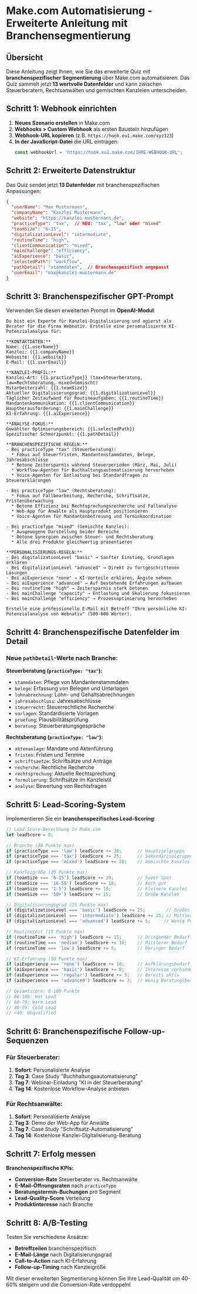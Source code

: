 # Make.com Automatisierung - Erweiterte Anleitung mit Branchensegmentierung

## Übersicht

Diese Anleitung zeigt Ihnen, wie Sie das erweiterte Quiz mit **branchenspezifischer Segmentierung** über Make.com automatisieren. Das Quiz sammelt jetzt **13 wertvolle Datenfelder** und kann zwischen Steuerberatern, Rechtsanwälten und gemischten Kanzleien unterscheiden.

## Schritt 1: Webhook einrichten

1. **Neues Szenario erstellen** in Make.com
2. **Webhooks > Custom Webhook** als ersten Baustein hinzufügen
3. **Webhook-URL kopieren** (z.B. `https://hook.eu1.make.com/xyz123`)
4. **In der JavaScript-Datei** die URL eintragen:
   ```javascript
   const webhookUrl = 'https://hook.eu1.make.com/IHRE-WEBHOOK-URL';
   ```

## Schritt 2: Erweiterte Datenstruktur

Das Quiz sendet jetzt **13 Datenfelder** mit branchenspezifischen Anpassungen:

```json
{
  "userName": "Max Mustermann",
  "companyName": "Kanzlei Mustermann",
  "website": "https://kanzlei-mustermann.de",
  "practiceType": "tax",  // NEU: "tax", "law" oder "mixed"
  "teamSize": "6-15",
  "digitalizationLevel": "intermediate",
  "routineTime": "high",
  "clientCommunication": "mixed",
  "mainChallenge": "efficiency",
  "aiExperience": "basic",
  "selectedPath": "workflow",
  "pathDetail": "stammdaten",  // Branchenspezifisch angepasst
  "userEmail": "max@kanzlei-mustermann.de"
}
```

## Schritt 3: Branchenspezifischer GPT-Prompt

Verwenden Sie diesen erweiterten Prompt im **OpenAI-Modul**:

```
Du bist ein Experte für Kanzlei-Digitalisierung und agierst als Berater für die Firma Webnativ. Erstelle eine personalisierte KI-Potenzialanalyse für:

**KONTAKTDATEN:**
Name: {{1.userName}}
Kanzlei: {{1.companyName}}
Webseite: {{1.website}}
E-Mail: {{1.userEmail}}

**KANZLEI-PROFIL:**
Kanzlei-Art: {{1.practiceType}} (tax=Steuerberatung, law=Rechtsberatung, mixed=Gemischt)
Mitarbeiterzahl: {{1.teamSize}}
Aktueller Digitalisierungsgrad: {{1.digitalizationLevel}}
Täglicher Zeitaufwand für Routineaufgaben: {{1.routineTime}}
Mandantenkommunikation: {{1.clientCommunication}}
Hauptherausforderung: {{1.mainChallenge}}
KI-Erfahrung: {{1.aiExperience}}

**ANALYSE-FOKUS:**
Gewählter Optimierungsbereich: {{1.selectedPath}}
Spezifischer Schmerzpunkt: {{1.pathDetail}}

**BRANCHENSPEZIFISCHE REGELN:**
- Bei practiceType "tax" (Steuerberatung):
  * Fokus auf Steuerfristen, Mandantenstammdaten, Belege, Jahresabschlüsse
  * Betone Zeitersparnis während Steuerperioden (März, Mai, Juli)
  * Workflow-Agenten für Buchhaltungsautomatisierung hervorheben
  * Voice-Agenten für Entlastung bei Standardfragen zu Steuererklärungen
  
- Bei practiceType "law" (Rechtsberatung):
  * Fokus auf Fallbearbeitung, Recherche, Schriftsätze, Fristenüberwachung
  * Betone Effizienz bei Rechtsprechungsrecherche und Fallanalyse
  * Web-App für Anwälte als Hauptprodukt positionieren
  * Voice-Agenten für Mandantenbetreuung und Terminkoordination
  
- Bei practiceType "mixed" (Gemischte Kanzlei):
  * Ausgewogene Darstellung beider Bereiche
  * Betone Synergien zwischen Steuer- und Rechtsberatung
  * Alle drei Produkte gleichwertig präsentieren

**PERSONALISIERUNGS-REGELN:**
- Bei digitalizationLevel "basic" → Sanfter Einstieg, Grundlagen erklären
- Bei digitalizationLevel "advanced" → Direkt zu fortgeschrittenen Lösungen
- Bei aiExperience "none" → KI-Vorteile erklären, Ängste nehmen
- Bei aiExperience "advanced" → Auf bestehende Erfahrungen aufbauen
- Bei routineTime "high" → Zeitersparnis stark betonen
- Bei mainChallenge "capacity" → Entlastung und Skalierung fokussieren
- Bei mainChallenge "efficiency" → Prozessoptimierung hervorheben

Erstelle eine professionelle E-Mail mit Betreff "Ihre persönliche KI-Potenzialanalyse von Webnativ" (500-600 Wörter).
```

## Schritt 4: Branchenspezifische Datenfelder im Detail

### Neue `pathDetail`-Werte nach Branche:

**Steuerberatung (`practiceType: "tax"`):**
- `stammdaten`: Pflege von Mandantenstammdaten
- `belege`: Erfassung von Belegen und Unterlagen
- `lohnabrechnung`: Lohn- und Gehaltsabrechnungen
- `jahresabschluss`: Jahresabschlüsse
- `steuerrecht`: Steuerrechtliche Recherche
- `vorlagen`: Standardisierte Vorlagen
- `pruefung`: Plausibilitätsprüfung
- `beratung`: Steuerberatungsgespräche

**Rechtsberatung (`practiceType: "law"`):**
- `aktenanlage`: Mandate und Aktenführung
- `fristen`: Fristen und Termine
- `schriftsaetze`: Schriftsätze und Anträge
- `recherche`: Rechtliche Recherche
- `rechtsprechung`: Aktuelle Rechtsprechung
- `formulierung`: Schriftsätze im Kanzleistil
- `analyse`: Bewertung von Rechtsfragen

## Schritt 5: Lead-Scoring-System

Implementieren Sie ein **branchenspezifisches Lead-Scoring**:

```javascript
// Lead-Score-Berechnung in Make.com
let leadScore = 0;

// Branche (30 Punkte max)
if (practiceType === 'law') leadScore += 30;      // Hauptzielgruppe
if (practiceType === 'tax') leadScore += 25;      // Sekundärzielgruppe
if (practiceType === 'mixed') leadScore += 20;    // Gemischte Kanzlei

// Kanzleigröße (20 Punkte max)
if (teamSize === '6-15') leadScore += 20;         // Sweet Spot
if (teamSize === '16-50') leadScore += 18;        // Auch gut
if (teamSize === '1-5') leadScore += 10;          // Kleinere Kanzlei
if (teamSize === '50+') leadScore += 15;          // Große Kanzlei

// Digitalisierungsgrad (25 Punkte max)
if (digitalizationLevel === 'basic') leadScore += 25;        // Großes Potenzial
if (digitalizationLevel === 'intermediate') leadScore += 15; // Mittleres Potenzial
if (digitalizationLevel === 'advanced') leadScore += 5;     // Wenig Potenzial

// Routinezeit (15 Punkte max)
if (routineTime === 'high') leadScore += 15;      // Dringender Bedarf
if (routineTime === 'medium') leadScore += 10;    // Mittlerer Bedarf
if (routineTime === 'low') leadScore += 5;        // Geringer Bedarf

// KI-Erfahrung (10 Punkte max)
if (aiExperience === 'none') leadScore += 10;     // Aufklärungsbedarf
if (aiExperience === 'basic') leadScore += 8;     // Interesse vorhanden
if (aiExperience === 'regular') leadScore += 5;   // Bereits aktiv
if (aiExperience === 'advanced') leadScore += 3;  // Wenig Beratungsbedarf

// Gesamtscore: 0-100 Punkte
// 80-100: Hot Lead
// 60-79: Warm Lead  
// 40-59: Cold Lead
// <40: Unqualified
```

## Schritt 6: Branchenspezifische Follow-up-Sequenzen

### Für Steuerberater:
1. **Sofort**: Personalisierte Analyse
2. **Tag 3**: Case Study "Buchhaltungsautomatisierung"
3. **Tag 7**: Webinar-Einladung "KI in der Steuerberatung"
4. **Tag 14**: Kostenlose Workflow-Analyse anbieten

### Für Rechtsanwälte:
1. **Sofort**: Personalisierte Analyse
2. **Tag 3**: Demo der Web-App für Anwälte
3. **Tag 7**: Case Study "Schriftsatz-Automatisierung"
4. **Tag 14**: Kostenlose Kanzlei-Digitalisierung-Beratung

## Schritt 7: Erfolg messen

**Branchenspezifische KPIs:**
- **Conversion-Rate** Steuerberater vs. Rechtsanwälte
- **E-Mail-Öffnungsraten** nach `practiceType`
- **Beratungstermin-Buchungen** pro Segment
- **Lead-Quality-Score** Verteilung
- **Produktinteresse** nach Branche

## Schritt 8: A/B-Testing

Testen Sie verschiedene Ansätze:
- **Betreffzeilen** branchenspezifisch
- **E-Mail-Länge** nach Digitalisierungsgrad
- **Call-to-Action** nach KI-Erfahrung
- **Follow-up-Timing** nach Kanzleigröße

Mit dieser erweiterten Segmentierung können Sie Ihre Lead-Qualität um 40-60% steigern und die Conversion-Rate verdoppeln!
